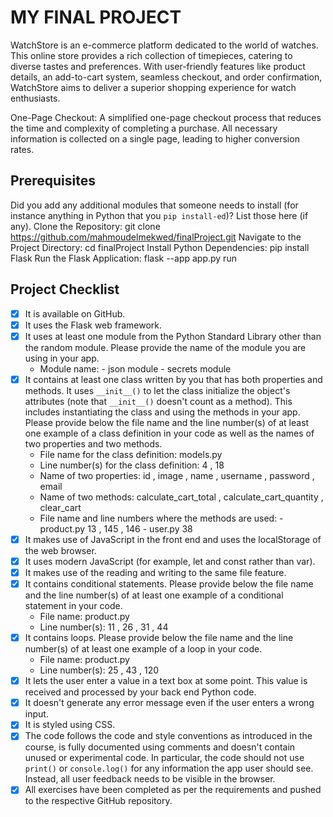 # MY FINAL PROJECT
WatchStore is an e-commerce platform dedicated to the world of watches. This online store provides a rich collection of timepieces, catering to diverse tastes and preferences. With user-friendly features like product details, an add-to-cart system, seamless checkout, and order confirmation, WatchStore aims to deliver a superior shopping experience for watch enthusiasts.

One-Page Checkout: A simplified one-page checkout process that reduces the time and complexity of completing a purchase. All necessary information is collected on a single page, leading to higher conversion rates.

## Prerequisites
Did you add any additional modules that someone needs to install (for instance anything in Python that you `pip install-ed`)? 
List those here (if any).
Clone the Repository:
    git clone https://github.com/mahmoudelmekwed/finalProject.git
Navigate to the Project Directory:
    cd finalProject
Install Python Dependencies:
    pip install Flask
Run the Flask Application:
    flask --app app.py run

## Project Checklist
- [x] It is available on GitHub.
- [x] It uses the Flask web framework.
- [x] It uses at least one module from the Python Standard Library other than the random module.
  Please provide the name of the module you are using in your app.
  - Module name: - json module
                 - secrets module
- [x] It contains at least one class written by you that has both properties and methods. It uses `__init__()` to let the class initialize the object's attributes (note that  `__init__()` doesn't count as a method). This includes instantiating the class and using the methods in your app. Please provide below the file name and the line number(s) of at least one example of a class definition in your code as well as the names of two properties and two methods.
  - File name for the class definition: models.py
  - Line number(s) for the class definition: 4 , 18
  - Name of two properties: id , image , name , username , password , email
  - Name of two methods:  calculate_cart_total , calculate_cart_quantity , clear_cart
  - File name and line numbers where the methods are used: 
         - product.py   13 , 145 , 146
         - user.py 38
- [x] It makes use of JavaScript in the front end and uses the localStorage of the web browser.
- [x] It uses modern JavaScript (for example, let and const rather than var).
- [x] It makes use of the reading and writing to the same file feature.
- [x] It contains conditional statements. Please provide below the file name and the line number(s) of at least
  one example of a conditional statement in your code.
  - File name: product.py
  - Line number(s):   11 , 26 , 31 , 44 
- [x] It contains loops. Please provide below the file name and the line number(s) of at least
  one example of a loop in your code.
  - File name: product.py
  - Line number(s): 25 , 43 , 120
- [x] It lets the user enter a value in a text box at some point.
  This value is received and processed by your back end Python code.
- [x] It doesn't generate any error message even if the user enters a wrong input.
- [x] It is styled using CSS.
- [x] The code follows the code and style conventions as introduced in the course, is fully documented using comments and doesn't contain unused or experimental code. 
  In particular, the code should not use `print()` or `console.log()` for any information the app user should see. Instead, all user feedback needs to be visible in the browser.  
- [x] All exercises have been completed as per the requirements and pushed to the respective GitHub repository.